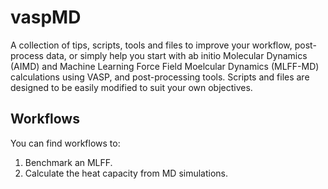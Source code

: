 # vaspMD
A collection of tips, scripts, tools and files to improve your workflow, post-process data, or simply help you start with ab initio Molecular Dynamics (AIMD) and Machine Learning Force Field Moelcular Dynamics (MLFF-MD) calculations using VASP, and post-processing tools. Scripts and files are designed to be easily modified to suit your own objectives.

## Workflows
You can find workflows to:
1. Benchmark an MLFF. 
2. Calculate the heat capacity from MD simulations.
